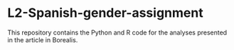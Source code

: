 # L2-Spanish-gender-assignment
This repository contains the Python and R code for the analyses presented in the article in Borealis.
